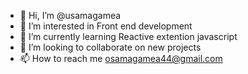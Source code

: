 - 👋 Hi, I’m @usamagamea
- 👀 I’m interested in Front end development 
- 🌱 I’m currently learning Reactive extention javascript
- 💞️ I’m looking to collaborate on new projects 
- 📫 How to reach me osamagamea44@gmail.com

<!---
usamagamea/usamagamea is a ✨ special ✨ repository because its `README.md` (this file) appears on your GitHub profile.
You can click the Preview link to take a look at your changes.
--->
